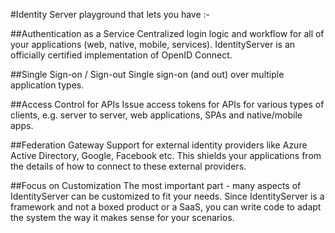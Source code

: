  #Identity Server playground that lets you have :-

##Authentication as a Service
Centralized login logic and workflow for all of your applications (web, native, mobile, services). IdentityServer is an officially certified implementation of OpenID Connect.

##Single Sign-on / Sign-out
Single sign-on (and out) over multiple application types.

##Access Control for APIs
Issue access tokens for APIs for various types of clients, e.g. server to server, web applications, SPAs and native/mobile apps.

##Federation Gateway
Support for external identity providers like Azure Active Directory, Google, Facebook etc. This shields your applications from the details of how to connect to these external providers.

##Focus on Customization
The most important part - many aspects of IdentityServer can be customized to fit your needs. Since IdentityServer is a framework and not a boxed product or a SaaS, you can write code to adapt the system the way it makes sense for your scenarios.
